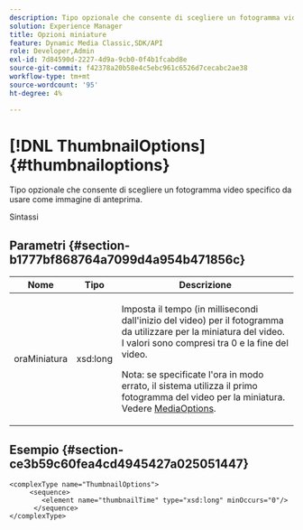 ```yaml
---
description: Tipo opzionale che consente di scegliere un fotogramma video specifico da usare come immagine di anteprima.
solution: Experience Manager
title: Opzioni miniature
feature: Dynamic Media Classic,SDK/API
role: Developer,Admin
exl-id: 7d84590d-2227-4d9a-9cb0-0f4b1fcabd8e
source-git-commit: f42378a20b58e4c5ebc961c6526d7cecabc2ae38
workflow-type: tm+mt
source-wordcount: '95'
ht-degree: 4%

---
```


# [!DNL ThumbnailOptions]{#thumbnailoptions}

Tipo opzionale che consente di scegliere un fotogramma video specifico da usare come immagine di anteprima.

Sintassi

## Parametri {#section-b1777bf868764a7099d4a954b471856c}

<table id="table_C71FD0C995D94CE18994CDA2DC3460DF"> 
 <thead> 
  <tr> 
   <th colname="col1" class="entry"> Nome </th> 
   <th colname="col2" class="entry"> Tipo </th> 
   <th colname="col3" class="entry"> Descrizione </th> 
  </tr> 
 </thead>
 <tbody> 
  <tr> 
   <td colname="col1"> <span class="codeph"> <span class="varname"> oraMiniatura</span> </span> </td> 
   <td colname="col2"> <span class="codeph"> xsd:long</span> </td> 
   <td colname="col3"> <p>Imposta il tempo (in millisecondi dall'inizio del video) per il fotogramma da utilizzare per la miniatura del video. I valori sono compresi tra 0 e la fine del video. <p>Nota: se specificate l'ora in modo errato, il sistema utilizza il primo fotogramma del video per la miniatura. Vedere <a href="../../types/c-data-types/r-media-options.md#reference-18618fc6803a4b6e994bbb48eba93b5b" format="dita" scope="local"> MediaOptions</a>. </p></p> </td> 
  </tr> 
 </tbody> 
</table>

## Esempio {#section-ce3b59c60fea4cd4945427a025051447}

```
<complexType name="ThumbnailOptions">
     <sequence>
        <element name="thumbnailTime" type="xsd:long" minOccurs="0"/>
      </sequence>
</complexType>
```
